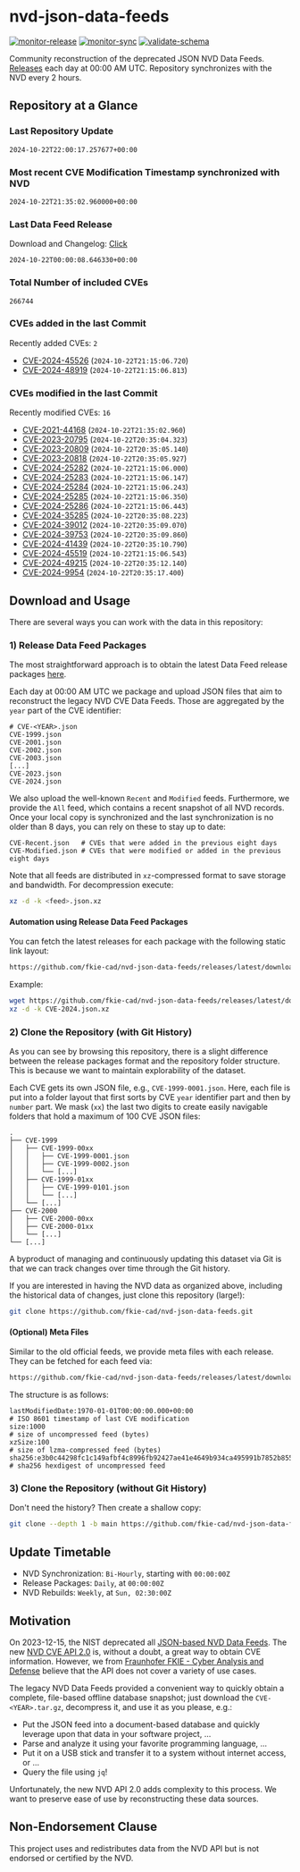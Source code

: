 # nvd-json-data-feeds

[![monitor-release](https://github.com/fkie-cad/nvd-json-data-feeds/actions/workflows/monitor_release.yml/badge.svg)](https://github.com/fkie-cad/nvd-json-data-feeds/actions/workflows/monitor_release.yml)
[![monitor-sync](https://github.com/fkie-cad/nvd-json-data-feeds/actions/workflows/monitor_sync.yml/badge.svg)](https://github.com/fkie-cad/nvd-json-data-feeds/actions/workflows/monitor_sync.yml)
[![validate-schema](https://github.com/fkie-cad/nvd-json-data-feeds/actions/workflows/validate_schema.yml/badge.svg)](https://github.com/fkie-cad/nvd-json-data-feeds/actions/workflows/validate_schema.yml)

Community reconstruction of the deprecated JSON NVD Data Feeds.
[Releases](https://github.com/fkie-cad/nvd-json-data-feeds/releases/latest) each day at 00:00 AM UTC.
Repository synchronizes with the NVD every 2 hours.

## Repository at a Glance

### Last Repository Update

```plain
2024-10-22T22:00:17.257677+00:00
```

### Most recent CVE Modification Timestamp synchronized with NVD

```plain
2024-10-22T21:35:02.960000+00:00
```

### Last Data Feed Release

Download and Changelog: [Click](https://github.com/fkie-cad/nvd-json-data-feeds/releases/latest)

```plain
2024-10-22T00:00:08.646330+00:00
```

### Total Number of included CVEs

```plain
266744
```

### CVEs added in the last Commit

Recently added CVEs: `2`

- [CVE-2024-45526](CVE-2024/CVE-2024-455xx/CVE-2024-45526.json) (`2024-10-22T21:15:06.720`)
- [CVE-2024-48919](CVE-2024/CVE-2024-489xx/CVE-2024-48919.json) (`2024-10-22T21:15:06.813`)


### CVEs modified in the last Commit

Recently modified CVEs: `16`

- [CVE-2021-44168](CVE-2021/CVE-2021-441xx/CVE-2021-44168.json) (`2024-10-22T21:35:02.960`)
- [CVE-2023-20795](CVE-2023/CVE-2023-207xx/CVE-2023-20795.json) (`2024-10-22T20:35:04.323`)
- [CVE-2023-20809](CVE-2023/CVE-2023-208xx/CVE-2023-20809.json) (`2024-10-22T20:35:05.140`)
- [CVE-2023-20818](CVE-2023/CVE-2023-208xx/CVE-2023-20818.json) (`2024-10-22T20:35:05.927`)
- [CVE-2024-25282](CVE-2024/CVE-2024-252xx/CVE-2024-25282.json) (`2024-10-22T21:15:06.000`)
- [CVE-2024-25283](CVE-2024/CVE-2024-252xx/CVE-2024-25283.json) (`2024-10-22T21:15:06.147`)
- [CVE-2024-25284](CVE-2024/CVE-2024-252xx/CVE-2024-25284.json) (`2024-10-22T21:15:06.243`)
- [CVE-2024-25285](CVE-2024/CVE-2024-252xx/CVE-2024-25285.json) (`2024-10-22T21:15:06.350`)
- [CVE-2024-25286](CVE-2024/CVE-2024-252xx/CVE-2024-25286.json) (`2024-10-22T21:15:06.443`)
- [CVE-2024-35285](CVE-2024/CVE-2024-352xx/CVE-2024-35285.json) (`2024-10-22T20:35:08.223`)
- [CVE-2024-39012](CVE-2024/CVE-2024-390xx/CVE-2024-39012.json) (`2024-10-22T20:35:09.070`)
- [CVE-2024-39753](CVE-2024/CVE-2024-397xx/CVE-2024-39753.json) (`2024-10-22T20:35:09.860`)
- [CVE-2024-41439](CVE-2024/CVE-2024-414xx/CVE-2024-41439.json) (`2024-10-22T20:35:10.790`)
- [CVE-2024-45519](CVE-2024/CVE-2024-455xx/CVE-2024-45519.json) (`2024-10-22T21:15:06.543`)
- [CVE-2024-49215](CVE-2024/CVE-2024-492xx/CVE-2024-49215.json) (`2024-10-22T20:35:12.140`)
- [CVE-2024-9954](CVE-2024/CVE-2024-99xx/CVE-2024-9954.json) (`2024-10-22T20:35:17.400`)


## Download and Usage

There are several ways you can work with the data in this repository:

### 1) Release Data Feed Packages

The most straightforward approach is to obtain the latest Data Feed release packages [here](https://github.com/fkie-cad/nvd-json-data-feeds/releases/latest).

Each day at 00:00 AM UTC we package and upload JSON files that aim to reconstruct the legacy NVD CVE Data Feeds.
Those are aggregated by the `year` part of the CVE identifier:

```
# CVE-<YEAR>.json
CVE-1999.json
CVE-2001.json
CVE-2002.json
CVE-2003.json
[...]
CVE-2023.json
CVE-2024.json
```

We also upload the well-known `Recent` and `Modified` feeds.
Furthermore, we provide the `All` feed, which contains a recent snapshot of all NVD records.
Once your local copy is synchronized and the last synchronization is no older than 8 days, you can rely on these to stay up to date:

```plain
CVE-Recent.json   # CVEs that were added in the previous eight days
CVE-Modified.json # CVEs that were modified or added in the previous eight days
```

Note that all feeds are distributed in `xz`-compressed format to save storage and bandwidth.
For decompression execute:

```sh
xz -d -k <feed>.json.xz
```

#### Automation using Release Data Feed Packages

You can fetch the latest releases for each package with the following static link layout:

```sh
https://github.com/fkie-cad/nvd-json-data-feeds/releases/latest/download/CVE-<YEAR>.json.xz
```

Example:

```sh
wget https://github.com/fkie-cad/nvd-json-data-feeds/releases/latest/download/CVE-2024.json.xz
xz -d -k CVE-2024.json.xz
```

### 2) Clone the Repository (with Git History)

As you can see by browsing this repository, there is a slight difference between the release packages format and the repository folder structure.
This is because we want to maintain explorability of the dataset.

Each CVE gets its own JSON file, e.g., `CVE-1999-0001.json`.
Here, each file is put into a folder layout that first sorts by CVE `year` identifier part and then by `number` part.
We mask (`xx`) the last two digits to create easily navigable folders that hold a maximum of 100 CVE JSON files:

```plain
.
├── CVE-1999
│   ├── CVE-1999-00xx
│   │   ├── CVE-1999-0001.json
│   │   ├── CVE-1999-0002.json
│   │   └── [...]
│   ├── CVE-1999-01xx
│   │   ├── CVE-1999-0101.json
│   │   └── [...]
│   └── [...]
├── CVE-2000
│   ├── CVE-2000-00xx
│   ├── CVE-2000-01xx
│   └── [...]
└── [...]
```

A byproduct of managing and continuously updating this dataset via Git is that we can track changes over time through the Git history.

If you are interested in having the NVD data as organized above, including the historical data of changes, just clone this repository (large!):

```sh
git clone https://github.com/fkie-cad/nvd-json-data-feeds.git
```

#### (Optional) Meta Files

Similar to the old official feeds, we provide meta files with each release. They can be fetched for each feed via:

```sh
https://github.com/fkie-cad/nvd-json-data-feeds/releases/latest/download/CVE-<YEAR>.meta
```

The structure is as follows:

```plain
lastModifiedDate:1970-01-01T00:00:00.000+00:00                          # ISO 8601 timestamp of last CVE modification
size:1000                                                               # size of uncompressed feed (bytes)
xzSize:100                                                              # size of lzma-compressed feed (bytes)
sha256:e3b0c44298fc1c149afbf4c8996fb92427ae41e4649b934ca495991b7852b855 # sha256 hexdigest of uncompressed feed
```

### 3) Clone the Repository (without Git History)

Don't need the history? Then create a shallow copy:

```sh
git clone --depth 1 -b main https://github.com/fkie-cad/nvd-json-data-feeds.git
```


## Update Timetable

* NVD Synchronization: `Bi-Hourly`, starting with `00:00:00Z`
* Release Packages: `Daily`, at `00:00:00Z`
* NVD Rebuilds: `Weekly`, at `Sun, 02:30:00Z`


## Motivation

On 2023-12-15, the NIST deprecated all [JSON-based NVD Data Feeds](https://nvd.nist.gov/vuln/data-feeds#divRetirementBanner-1).
The new [NVD CVE API 2.0](https://nvd.nist.gov/developers/vulnerabilities) is, without a doubt, a great way to obtain CVE information.
However, we from [Fraunhofer FKIE - Cyber Analysis and Defense](https://www.fkie.fraunhofer.de/en/departments/cad.html) believe that the API does not cover a variety of use cases.

The legacy NVD Data Feeds provided a convenient way to quickly obtain a complete, file-based offline database snapshot; just download the `CVE-<YEAR>.tar.gz`, decompress it, and use it as you please, e.g.:

- Put the JSON feed into a document-based database and quickly leverage upon that data in your software project, ...
- Parse and analyze it using your favorite programming language, ...
- Put it on a USB stick and transfer it to a system without internet access, or ...
- Query the file using `jq`!

Unfortunately, the new NVD API 2.0 adds complexity to this process.
We want to preserve ease of use by reconstructing these data sources.

## Non-Endorsement Clause

This project uses and redistributes data from the NVD API but is not endorsed or certified by the NVD.